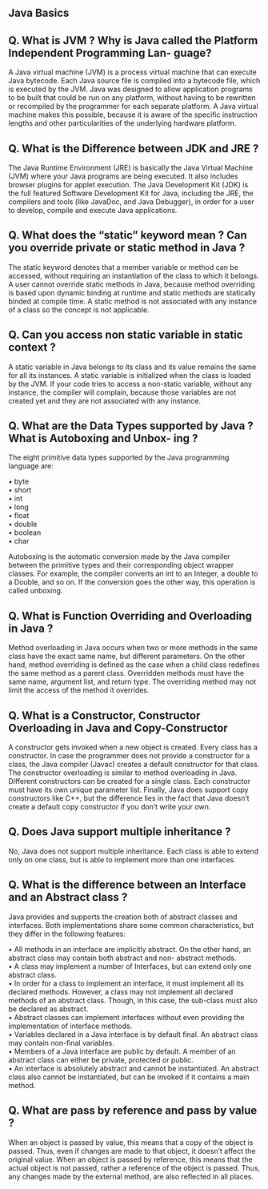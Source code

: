 ## Java Basics
## Q.	What is JVM ? Why is Java called the Platform Independent Programming Lan- guage?
A Java virtual machine (JVM) is a process virtual machine that can execute Java bytecode. Each Java source file is compiled into a bytecode file, which is executed by the JVM. Java was designed to allow application programs to be built that could be run on any platform, without having to be rewritten or recompiled by the programmer for each separate platform. A Java virtual machine makes this possible, because it is aware of the specific instruction lengths and other particularities of the underlying hardware platform.

## Q.	What is the Difference between JDK and JRE ?

The Java Runtime Environment (JRE) is basically the Java Virtual Machine (JVM) where your Java programs are being executed. It also includes browser plugins for applet execution. The Java Development Kit (JDK) is the full featured Software Development Kit for Java, including the JRE, the compilers and tools (like JavaDoc, and Java Debugger), in order for a user to develop, compile and execute Java applications.

## Q.	What does the “static” keyword mean ?	Can you override private or static method in Java ?
The static keyword denotes that a member variable or method can be accessed, without requiring an instantiation of the class to which it belongs. A user cannot override static methods in Java, because method overriding is based upon dynamic binding at runtime and static methods are statically binded at compile time. A static method is not associated with any instance of a class so the concept is not applicable.

## Q.	Can you access non static variable in static context ?

A static variable in Java belongs to its class and its value remains the same for all its instances. A static variable is initialized when the class is loaded by the JVM. If your code tries to access a non-static variable, without any instance, the compiler will complain, because those variables are not created yet and they are not associated with any instance.

## Q.	What are the Data Types supported by Java ? What is Autoboxing and Unbox- ing ?
The eight primitive data types supported by the Java programming language are:

•	byte<br>
•	short<br>
•	int<br>
•	long<br>
•	float<br>
•	double<br>
•	boolean<br>
•	char<br>

Autoboxing is the automatic conversion made by the Java compiler between the primitive types and their corresponding object wrapper classes. For example, the compiler converts an int to an Integer, a double to a Double, and so on. If the conversion goes the other way, this operation is called unboxing.

## Q.	What is Function Overriding and Overloading in Java ?

Method overloading in Java occurs when two or more methods in the same class have the exact same name, but different parameters. On the other hand, method overriding is defined as the case when a child class redefines the same method as a parent class. Overridden methods must have the same name, argument list, and return type. The overriding method may not limit the access of the method it overrides.

## Q.	What is a Constructor, Constructor Overloading in Java and Copy-Constructor

A constructor gets invoked when a new object is created. Every class has a constructor. In case the programmer does not provide a constructor for a class, the Java compiler (Javac) creates a default constructor for that class. The constructor overloading is similar to method overloading in Java. Different constructors can be created for a single class. Each constructor must have its own unique parameter list. Finally, Java does support copy constructors like C++, but the difference lies in the fact that Java doesn’t create a default copy constructor if you don’t write your own.

## Q.	Does Java support multiple inheritance ?

No, Java does not support multiple inheritance. Each class is able to extend only on one class, but is able to implement more than one interfaces.

## Q.	What is the difference between an Interface and an Abstract class ?

Java provides and supports the creation both of abstract classes and interfaces. Both implementations share some common characteristics, but they differ in the following features:

•	All methods in an interface are implicitly abstract. On the other hand, an abstract class may contain both abstract and non- abstract methods.<br>
•	A class may implement a number of Interfaces, but can extend only one abstract class.<br>
•	In order for a class to implement an interface, it must implement all its declared methods. However, a class may not implement all declared methods of an abstract class. Though, in this case, the sub-class must also be declared as abstract.<br>
•	Abstract classes can implement interfaces without even providing the implementation of interface methods.<br>
•	Variables declared in a Java interface is by default final. An abstract class may contain non-final variables.<br>
•	Members of a Java interface are public by default. A member of an abstract class can either be private, protected or public.<br>
•	An interface is absolutely abstract and cannot be instantiated. An abstract class also cannot be instantiated, but can be invoked if it contains a main method.<br>

## Q.	What are pass by reference and pass by value ?

When an object is passed by value, this means that a copy of the object is passed. Thus, even if changes are made to that object, it doesn’t affect the original value. When an object is passed by reference, this means that the actual object is not passed, rather a reference of the object is passed. Thus, any changes made by the external method, are also reflected in all places. 
